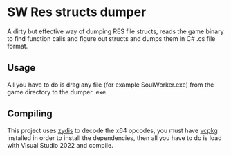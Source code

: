 # SW Res structs dumper
A dirty but effective way of dumping RES file structs, reads the game binary to find function calls and figure out structs and dumps them in C# .cs file format.
## Usage
All you have to do is drag any file (for example SoulWorker.exe) from the game directory to the dumper .exe
## Compiling
This project uses [zydis](https://github.com/zyantific/zydis) to decode the x64 opcodes, you must have [vcpkg](https://github.com/Microsoft/vcpkg) installed in order to install the dependencies, then all you have to do is load with Visual Studio 2022 and compile.
